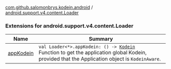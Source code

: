 [com.github.salomonbrys.kodein.android](../index.md) / [android.support.v4.content.Loader](.)

### Extensions for android.support.v4.content.Loader

| Name | Summary |
|---|---|
| [appKodein](app-kodein.md) | `val Loader<*>.appKodein: () -> `[`Kodein`](../../com.github.salomonbrys.kodein/-kodein/index.md)<br>Function to get the application global Kodein, provided that the Application object is `KodeinAware`. |
